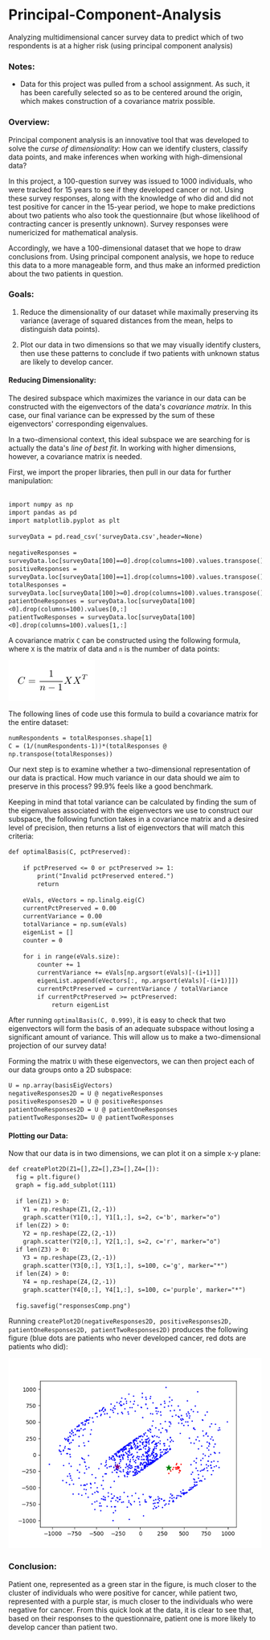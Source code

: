 # Principal-Component-Analysis
Analyzing multidimensional cancer survey data to predict which of two respondents is at a higher risk (using principal component analysis)

### Notes:
- Data for this project was pulled from a school assignment. As such, it has been carefully selected so as to be centered around the origin, which makes construction of a covariance matrix possible.

### Overview:

Principal component analysis is an innovative tool that was developed to solve the *curse of dimensionality*: How can we identify clusters, classify data points, and make inferences when working with high-dimensional data? 

In this project, a 100-question survey was issued to 1000 individuals, who were tracked for 15 years to see if they developed cancer or not. Using these survey responses, along with the knowledge of who did and did not test positive for cancer in the 15-year period, we hope to make predictions about two patients who also took the questionnaire (but whose likelihood of contracting cancer is presently unknown). Survey responses were numericized for mathematical analysis.

Accordingly, we have a 100-dimensional dataset that we hope to draw conclusions from. Using principal component analysis, we hope to reduce this data to a more manageable form, and thus make an informed prediction about the two patients in question.

### Goals:

1. Reduce the dimensionality of our dataset while maximally preserving its variance (average of squared distances from the mean, helps to distinguish data points).

2. Plot our data in two dimensions so that we may visually identify clusters, then use these patterns to conclude if two patients with unknown status are likely to develop cancer.

#### Reducing Dimensionality:

The desired subspace which maximizes the variance in our data can be constructed with the eigenvectors of the data's *covariance matrix*. In this case, our final variance can be expressed by the sum of these eigenvectors' corresponding eigenvalues.

In a two-dimensional context, this ideal subspace we are searching for is actually the data's *line of best fit*. In working with higher dimensions, however, a covariance matrix is needed.

First, we import the proper libraries, then pull in our data for further manipulation:

```

import numpy as np
import pandas as pd
import matplotlib.pyplot as plt

surveyData = pd.read_csv('surveyData.csv',header=None)

negativeResponses = surveyData.loc[surveyData[100]==0].drop(columns=100).values.transpose()
positiveResponses = surveyData.loc[surveyData[100]==1].drop(columns=100).values.transpose()
totalResponses = surveyData.loc[surveyData[100]>=0].drop(columns=100).values.transpose()
patientOneResponses = surveyData.loc[surveyData[100]<0].drop(columns=100).values[0,:]
patientTwoResponses = surveyData.loc[surveyData[100]<0].drop(columns=100).values[1,:]
```

A covariance matrix `C` can be constructed using the following formula, where `X` is the matrix of data and `n` is the number of data points:

![Covariance Formula](https://github.com/spencermyoung513/Principal-Component-Analysis/blob/main/Equation%20Images/Equation1.PNG)

The following lines of code use this formula to build a covariance matrix for the entire dataset:

```
numRespondents = totalResponses.shape[1]
C = (1/(numRespondents-1))*(totalResponses @ np.transpose(totalResponses))
```

Our next step is to examine whether a two-dimensional representation of our data is practical. How much variance in our data should we aim to preserve in this process? 99.9% feels like a good benchmark. 

Keeping in mind that total variance can be calculated by finding the sum of the eigenvalues associated with the eigenvectors we use to construct our subspace, the following function takes in a covariance matrix and a desired level of precision, then returns a list of eigenvectors that will match this criteria:

```
def optimalBasis(C, pctPreserved):

	if pctPreserved <= 0 or pctPreserved >= 1:
		print("Invalid pctPreserved entered.")
		return

	eVals, eVectors = np.linalg.eig(C)
	currentPctPreserved = 0.00
	currentVariance = 0.00
	totalVariance = np.sum(eVals)
	eigenList = []
	counter = 0
	
	for i in range(eVals.size):
		counter += 1
		currentVariance += eVals[np.argsort(eVals)[-(i+1)]]
		eigenList.append(eVectors[:, np.argsort(eVals)[-(i+1)]])
		currentPctPreserved = currentVariance / totalVariance
		if currentPctPreserved >= pctPreserved:
			return eigenList
```

After running `optimalBasis(C, 0.999)`, it is easy to check that two eigenvectors will form the basis of an adequate subspace without losing a significant amount of variance. This will allow us to make a two-dimensional projection of our survey data!

Forming the matrix `U` with these eigenvectors, we can then project each of our data groups onto a 2D subspace:

```
U = np.array(basisEigVectors)
negativeResponses2D = U @ negativeResponses
positiveResponses2D = U @ positiveResponses
patientOneResponses2D = U @ patientOneResponses
patientTwoResponses2D= U @ patientTwoResponses
```

#### Plotting our Data:

Now that our data is in two dimensions, we can plot it on a simple x-y plane:

```
def createPlot2D(Z1=[],Z2=[],Z3=[],Z4=[]):
  fig = plt.figure()
  graph = fig.add_subplot(111)

  if len(Z1) > 0:
    Y1 = np.reshape(Z1,(2,-1))
    graph.scatter(Y1[0,:], Y1[1,:], s=2, c='b', marker="o")
  if len(Z2) > 0:
    Y2 = np.reshape(Z2,(2,-1))
    graph.scatter(Y2[0,:], Y2[1,:], s=2, c='r', marker="o")
  if len(Z3) > 0:
    Y3 = np.reshape(Z3,(2,-1))
    graph.scatter(Y3[0,:], Y3[1,:], s=100, c='g', marker="*")
  if len(Z4) > 0:
    Y4 = np.reshape(Z4,(2,-1))
    graph.scatter(Y4[0,:], Y4[1,:], s=100, c='purple', marker="*")

  fig.savefig("responsesComp.png") 
```

Running `createPlot2D(negativeResponses2D, positiveResponses2D, patientOneResponses2D, patientTwoResponses2D)` produces the following figure (blue dots are patients who never developed cancer, red dots are patients who did):

![Comparison Plot](https://github.com/spencermyoung513/Principal-Component-Analysis/blob/main/responsesComp.png)

### Conclusion:

Patient one, represented as a green star in the figure, is much closer to the cluster of individuals who were positive for cancer, while patient two, represented with a purple star, is much closer to the individuals who were negative for cancer. From this quick look at the data, it is clear to see that, based on their responses to the questionnaire, patient one is more likely to develop cancer than patient two. 
